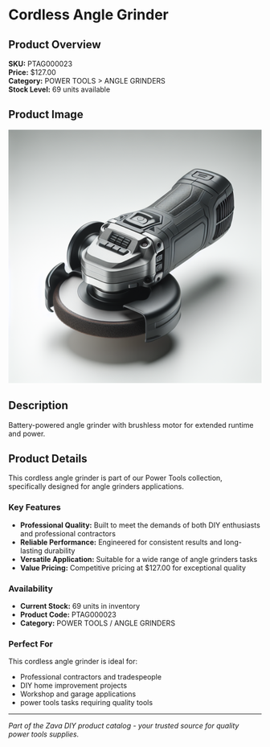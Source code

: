 # Cordless Angle Grinder

## Product Overview

**SKU:** PTAG000023  
**Price:** $127.00  
**Category:** POWER TOOLS > ANGLE GRINDERS  
**Stock Level:** 69 units available  

## Product Image

![Cordless Angle Grinder](https://raw.githubusercontent.com/microsoft/ai-tour-26-zava-diy-dataset-plus-mcp/refs/heads/main/images/power_tools_angle_grinders_cordless_angle_grinder_20250621_105657.png)

## Description

Battery-powered angle grinder with brushless motor for extended runtime and power.

## Product Details

This cordless angle grinder is part of our Power Tools collection, specifically designed for angle grinders applications. 

### Key Features

- **Professional Quality:** Built to meet the demands of both DIY enthusiasts and professional contractors
- **Reliable Performance:** Engineered for consistent results and long-lasting durability
- **Versatile Application:** Suitable for a wide range of angle grinders tasks
- **Value Pricing:** Competitive pricing at $127.00 for exceptional quality

### Availability

- **Current Stock:** 69 units in inventory
- **Product Code:** PTAG000023
- **Category:** POWER TOOLS / ANGLE GRINDERS

### Perfect For

This cordless angle grinder is ideal for:
- Professional contractors and tradespeople
- DIY home improvement projects  
- Workshop and garage applications
- power tools tasks requiring quality tools

---

*Part of the Zava DIY product catalog - your trusted source for quality power tools supplies.*
